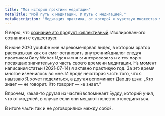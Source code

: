 ```yaml
---
title: "Моя история практики медитации"
metaTitle: "Мой путь к медитации. И путь с медитацией."
metaDescription: "Медитация практика, от которой я чувствую множество улучшений в моей жизни. Делюсь своими соображениями на этот счет."
---
```


Я верю, что [сознание это продукт коллективный](https://sergey-57776.medium.com/%D0%BF%D0%BE%D1%87%D0%B5%D0%BC%D1%83-%D0%BD%D0%B5%D0%B9%D1%80%D0%BE%D0%BD%D0%B0%D1%83%D0%BA%D0%B0-%D0%B7%D0%B0%D1%88%D0%BB%D0%B0-%D0%B2-%D1%82%D1%83%D0%BF%D0%B8%D0%BA-3f76efd944d2). Изолированного сознания не существует.

В июне 2020 youtube мне нарекомендовал видео, в котором оратор рассказывал как он смог остановить внутренний диалог следуя практикам Gary Weber. Идея меня заинтересовала и с тех пор я посвящаю значительную часть своего времени медитации. На момент написания статьи (2021-07-14) я активно практикую год. За это время многое изменилось во мне. И вроде некоторая часть того, что я наызваю Я, хочет поделиться, а другая вспоминает Дао дэ цзин: „Кто знает — не говорит. Кто говорит — не знает.“

Впрочем, какая-то другая из частей вспоминает Будду, который учил, что от моделей, в случае если они мешают полезно отсоединяться. 

В итоге части так и не договорились между собой. 
